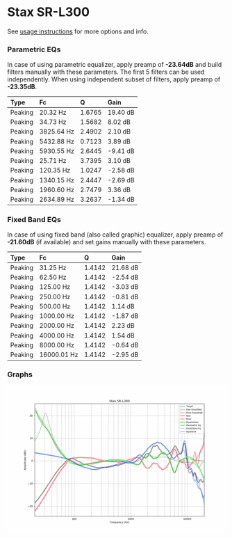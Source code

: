 # Stax SR-L300
See [usage instructions](https://github.com/jaakkopasanen/AutoEq#usage) for more options and info.

### Parametric EQs
In case of using parametric equalizer, apply preamp of **-23.64dB** and build filters manually
with these parameters. The first 5 filters can be used independently.
When using independent subset of filters, apply preamp of **-23.35dB**.

| Type    | Fc         |      Q | Gain     |
|:--------|:-----------|:-------|:---------|
| Peaking | 20.32 Hz   | 1.6765 | 19.40 dB |
| Peaking | 34.73 Hz   | 1.5682 | 8.02 dB  |
| Peaking | 3825.64 Hz | 2.4902 | 2.10 dB  |
| Peaking | 5432.88 Hz | 0.7123 | 3.89 dB  |
| Peaking | 5930.55 Hz | 2.6445 | -9.41 dB |
| Peaking | 25.71 Hz   | 3.7395 | 3.10 dB  |
| Peaking | 120.35 Hz  | 1.0247 | -2.58 dB |
| Peaking | 1340.15 Hz | 2.4447 | -2.69 dB |
| Peaking | 1960.60 Hz | 2.7479 | 3.36 dB  |
| Peaking | 2634.89 Hz | 3.2637 | -1.34 dB |

### Fixed Band EQs
In case of using fixed band (also called graphic) equalizer, apply preamp of **-21.60dB**
(if available) and set gains manually with these parameters.

| Type    | Fc          |      Q | Gain     |
|:--------|:------------|:-------|:---------|
| Peaking | 31.25 Hz    | 1.4142 | 21.68 dB |
| Peaking | 62.50 Hz    | 1.4142 | -2.54 dB |
| Peaking | 125.00 Hz   | 1.4142 | -3.03 dB |
| Peaking | 250.00 Hz   | 1.4142 | -0.81 dB |
| Peaking | 500.00 Hz   | 1.4142 | 1.14 dB  |
| Peaking | 1000.00 Hz  | 1.4142 | -1.87 dB |
| Peaking | 2000.00 Hz  | 1.4142 | 2.23 dB  |
| Peaking | 4000.00 Hz  | 1.4142 | 1.54 dB  |
| Peaking | 8000.00 Hz  | 1.4142 | -0.64 dB |
| Peaking | 16000.01 Hz | 1.4142 | -2.95 dB |

### Graphs
![](./Stax%20SR-L300.png)